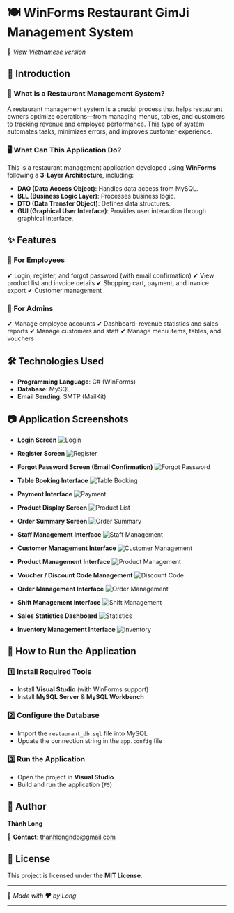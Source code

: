 # 🍽 WinForms Restaurant GimJi Management System
📌 *[View Vietnamese version](README_vn.md)*
## 📌 Introduction

### 🏢 What is a Restaurant Management System?

A restaurant management system is a crucial process that helps restaurant owners optimize operations—from managing menus, tables, and customers to tracking revenue and employee performance. This type of system automates tasks, minimizes errors, and improves customer experience.

### 🖥️ What Can This Application Do?

This is a restaurant management application developed using **WinForms** following a **3-Layer Architecture**, including:

* **DAO (Data Access Object)**: Handles data access from MySQL.
* **BLL (Business Logic Layer)**: Processes business logic.
* **DTO (Data Transfer Object)**: Defines data structures.
* **GUI (Graphical User Interface)**: Provides user interaction through graphical interface.

## ✨ Features

### 🔹 For Employees

✔ Login, register, and forgot password (with email confirmation)
✔ View product list and invoice details
✔ Shopping cart, payment, and invoice export
✔ Customer management

### 🔹 For Admins

✔ Manage employee accounts
✔ Dashboard: revenue statistics and sales reports
✔ Manage customers and staff
✔ Manage menu items, tables, and vouchers

## 🛠️ Technologies Used

* **Programming Language**: C# (WinForms)
* **Database**: MySQL
* **Email Sending**: SMTP (MailKit)

## 📷 Application Screenshots

* **Login Screen**
  ![Login](Gimji/Docs/login.png)

* **Register Screen**
  ![Register](Gimji/Docs/register.png)

* **Forgot Password Screen (Email Confirmation)**
  ![Forgot Password](Gimji/Docs/forgotPassword.png)

* **Table Booking Interface**
  ![Table Booking](Gimji/Docs/datban.png)

* **Payment Interface**
  ![Payment](Gimji/Docs/payment.png)

* **Product Display Screen**
  ![Product List](Gimji/Docs/product.png)

* **Order Summary Screen**
  ![Order Summary](Gimji/Docs/order.png)

* **Staff Management Interface**
  ![Staff Management](Gimji/Docs/staffManagement.png)

* **Customer Management Interface**
  ![Customer Management](Gimji/Docs/customerManagement.png)

* **Product Management Interface**
  ![Product Management](Gimji/Docs/productManagement.png)

* **Voucher / Discount Code Management**
  ![Discount Code](Gimji/Docs/discountCode.png)

* **Order Management Interface**
  ![Order Management](Gimji/Docs/orderManagement.png)

* **Shift Management Interface**
  ![Shift Management](Gimji/Docs/shiftManagment.png)

* **Sales Statistics Dashboard**
  ![Statistics](Gimji/Docs/statistics.png)

* **Inventory Management Interface**
  ![Inventory](Gimji/Docs/inventory.png)


## 🚀 How to Run the Application

### 1️⃣ Install Required Tools

* Install **Visual Studio** (with WinForms support)
* Install **MySQL Server** & **MySQL Workbench**

### 2️⃣ Configure the Database

* Import the `restaurant_db.sql` file into MySQL
* Update the connection string in the `app.config` file

### 3️⃣ Run the Application

* Open the project in **Visual Studio**
* Build and run the application (`F5`)

## 👤 Author

**Thành Long**

📧 **Contact**: thanhlongndp@gmail.com
## 📜 License

This project is licensed under the **MIT License**.

---

🚀 *Made with ❤️ by Long*

---

